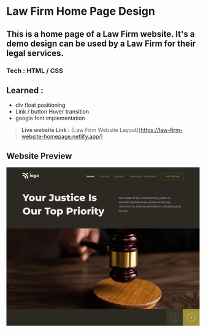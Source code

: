 # Law Firm Home Page Design

## This is a home page of a Law Firm website. It's a demo design can be used by a Law Firm for their legal services.
### **Tech** : HTML / CSS
## Learned : 
- div float positioning
- Link / button Hover transition
- google font implementation

> **Live website Link :** (Law Firm Website Layout)[https://law-firm-website-homepage.netlify.app/]

## Website Preview

![Desktop](thumbnail.png)